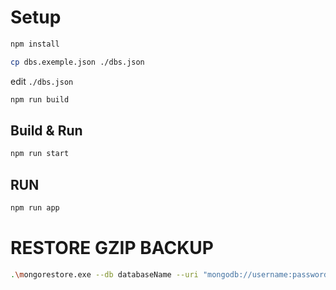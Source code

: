 # Setup

```sh
npm install
```
```sh
cp dbs.exemple.json ./dbs.json
```

edit `./dbs.json`

```sh
npm run build
```


## Build & Run
```sh
npm run start
```

## RUN
```sh
npm run app
```

# RESTORE GZIP BACKUP

```sh
.\mongorestore.exe --db databaseName --uri "mongodb://username:password@localhost:27017/?directConnection=true&authSource=admin" --archive=.\databaseName.gzip --gzip
```